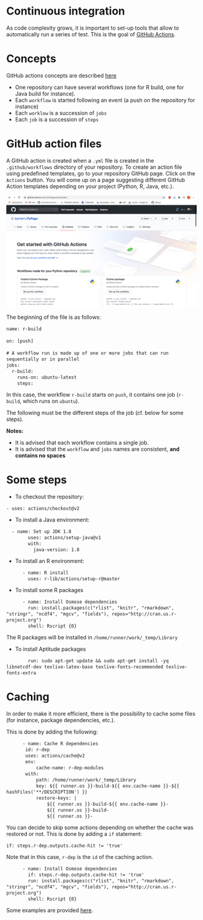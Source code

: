 Continuous integration
==========================

As code complexity grows, it is important to set-up tools that allow to automatically run a series of test. This is
the goal of [GitHub Actions](https://docs.github.com/en/free-pro-team@latest/actions).

# Concepts

GitHub actions concepts are described [here](https://docs.github.com/en/free-pro-team@latest/actions/learn-github-actions/introduction-to-github-actions)
- One repository can have several workflows (one for R build, one for Java build for instance).
- Each `workflow` is started following an event (a push on the repository for instance)
- Each `worklow` is a succession of `jobs`
- Each `job` is a succession of `steps`

# GitHub action files

A GitHub action is created when a `.yml` file is created in the `.github/workflows` directory of your repository. To create an action file using predefined templates, go to your repository GitHub page. Click on the `Actions` button. You will come up on a page suggesting different GitHub Action templates depending on your project (Python, R, Java, etc.).

<div align="center">
  <img src="capture_actions.png">
</div>

The beginning of the file is as follows:

```
name: r-build

on: [push]

# A workflow run is made up of one or more jobs that can run sequentially or in parallel
jobs:
  r-build:
    runs-on: ubuntu-latest
    steps:
```

In this case, the workflow `r-build` starts on `push`, it contains one job (`r-build`, which runs on `ubuntu`).

The following must be the different steps of the job (cf. below for some steps).

**Notes:**
- It is advised that each workflow contains a single job.
- It is advised that the `workflow` and `jobs` names are consistent, **and contains no spaces**

# Some steps 

- To checkout the repository: 
```
- uses: actions/checkout@v2
```
- To install a Java environment:
```
  - name: Set up JDK 1.8
        uses: actions/setup-java@v1
        with:
          java-version: 1.8
```
- To install an R environment:
```
      - name: R install
        uses: r-lib/actions/setup-r@master
```
- To install some R packages
```
      - name: Install Osmose dependencies
        run: install.packages(c("rlist", "knitr", "rmarkdown", "stringr", "ncdf4", "mgcv", "fields"), repos="http://cran.us.r-project.org")
        shell: Rscript {0}
```
The R packages will be installed in `/home/runner/work/_temp/Library`

- To install Aptitude packages
```      - name: Install NetCDF and Latex
        run: sudo apt-get update && sudo apt-get install -yq libnetcdf-dev texlive-latex-base texlive-fonts-recommended texlive-fonts-extra
```
        
 # Caching
 
 In order to make it more efficient, there is the possibility to cache some files (for instance, package dependencies, etc.). 
 
 This is done by adding the following:
 
 ```
       - name: Cache R dependencies
        id: r-dep
        uses: actions/cache@v2
        env:
            cache-name: r-dep-modules
        with:
            path: /home/runner/work/_temp/Library
            key: ${{ runner.os }}-build-${{ env.cache-name }}-${{ hashFiles('**/DESCRIPTION') }}
            restore-keys: |
                ${{ runner.os }}-build-${{ env.cache-name }}-
                ${{ runner.os }}-build-
                ${{ runner.os }}-
```  

You can decide to skip some actions depending on whether the cache was restored or not. This is done by adding a `if` statement:

```
if: steps.r-dep.outputs.cache-hit != 'true'
```
Note that in this case, `r-dep` is the `id` of the caching action.

```
      - name: Install Osmose dependencies
        if: steps.r-dep.outputs.cache-hit != 'true'
        run: install.packages(c("rlist", "knitr", "rmarkdown", "stringr", "ncdf4", "mgcv", "fields"), repos="http://cran.us.r-project.org")
        shell: Rscript {0}
```
                
Some examples are provided [here](https://github.com/actions/cache).
 
